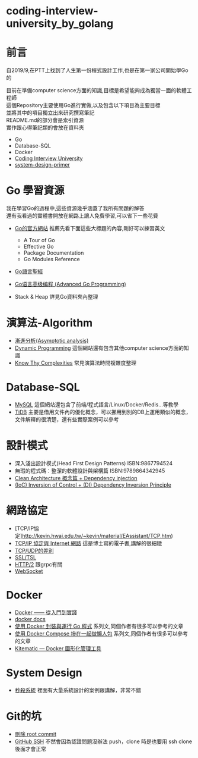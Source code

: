 # coding-interview-university_by_golang

# 前言
自2019/9,在PTT上找到了人生第一份程式設計工作,也是在第一家公司開始學Go的

目前在準備computer science方面的知識,目標是希望能夠成為獨當一面的軟體工程師  
這個Repository主要使用Go進行實做,以及包含以下項目為主要目標  
並將其中的項目獨立出來研究撰寫筆記    
README.md的部分會是索引資源  
實作跟心得筆記類的會放在資料夾

* Go
* Database-SQL
* Docker
* [Coding Interview University](https://github.com/jwasham/coding-interview-university/blob/main/translations/README-tw.md)
* [system-design-primer](https://github.com/donnemartin/system-design-primer)

# Go 學習資源

我在學習Go的過程中,這些資源幾乎涵蓋了我所有問題的解答  
還有我看過的實體書開放在網路上讓人免費學習,可以省下一些花費

- [Go的官方網站](https://golang.org/doc/) 推薦先看下面這些大標題的內容,剛好可以練習英文

    - A Tour of Go
    - Effective Go
    - Package Documentation
    - Go Modules Reference

- [Go語言聖經](https://github.com/gopl-zh/gopl-zh.github.com)
- [Go语言高级编程 (Advanced Go Programming)](https://github.com/chai2010/advanced-go-programming-book)  
- Stack & Heap 詳見Go資料夾內整理

# 演算法-Algorithm

* [漸進分析(Asymptotic analysis)](https://www.itread01.com/content/1550231649.html)
* [Dynamic Programming](http://web.ntnu.edu.tw/~algo/DynamicProgramming.html) 這個網站還有包含其他computer science方面的知識
* [Know Thy Complexities](https://www.bigocheatsheet.com/) 常見演算法時間複雜度整理

# Database-SQL

- [MySQL](https://www.itread01.com/study/mysql-tutorial.html) 這個網站還包含了前端/程式語言/Linux/Docker/Redis...等教學
- [TiDB](https://docs.pingcap.com/zh/tidb/stable/performance-tuning-overview) 主要是借用文件內的優化概念，可以挪用到別的DB上運用類似的概念，文件解釋的很清楚，還有些實際案例可以參考

# 設計模式

- 深入淺出設計模式(Head First Design Patterns) ISBN:9867794524
- 無瑕的程式碼：整潔的軟體設計與架構篇 ISBN:9789864342945
- [Clean Architecture 概念篇 + Dependency injection](https://ithelp.ithome.com.tw/articles/10240228?sc=iThomeR)
- [(IoC) Inversion of Control + (DI) Dependency Inversion Principle](https://iter01.com/562085.html)

# 網路協定

- [TCP/IP協定]http://kevin.hwai.edu.tw/~kevin/material/EAssistant/TCP.htm)
- [TCP/IP 協定與 Internet 網路](http://www.tsnien.idv.tw/Internet_WebBook/Internet.html) 這是博士寫的電子書,講解的很細緻
- [TCP/UDP的差別](https://www.tsnien.idv.tw/Network_WebBook/chap13/13-6%20TCP%20%E9%80%9A%E8%A8%8A%E5%8D%94%E5%AE%9A.html)
- [SSL/TSL](https://www.websecurity.digicert.com/zh/hk/security-topics/what-is-ssl-tls-https)
- [HTTP/2](https://developers.google.com/web/fundamentals/performance/http2?hl=zh-cn) 跟grpc有關
- [WebSocket](https://docs.microsoft.com/zh-tw/archive/msdn-magazine/2012/may/cutting-edge-understanding-the-power-of-websockets)

# Docker

- [Docker —— 從入門到實踐](https://github.com/philipz/docker_practice)
- [docker docs](https://docs.docker.com/language/golang/build-images/)
- [使用 Docker 封裝與運行 Go 程式](https://ithelp.ithome.com.tw/articles/10240352) 系列文,同個作者有很多可以參考的文章
- [使用 Docker Compose 摻在一起做懶人包](https://ithelp.ithome.com.tw/articles/10243618) 系列文,同個作者有很多可以參考的文章
- [Kitematic — Docker 圖形化管理工具](https://medium.com/@bee811101/kitematic-docker-%E5%9C%96%E5%BD%A2%E5%8C%96%E7%AE%A1%E7%90%86%E5%B7%A5%E5%85%B7-60ffe5e3605a)

# System Design

- [秒殺系統](https://juejin.cn/post/7203136448333332535) 裡面有大量系統設計的案例跟講解，非常不錯

# Git的坑

- [刪除 root commit](https://stackoverflow.com/questions/10911317/how-to-remove-the-first-commit-in-git/32765827#32765827)
- [GitHub SSH](https://gist.github.com/xirixiz/b6b0c6f4917ce17a90e00f9b60566278) 不然會因為認證問題沒辦法 push，clone 時是也要用 ssh clone 後面才會正常
